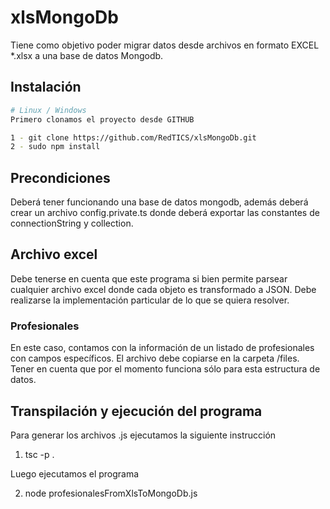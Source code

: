 # xlsMongoDb
Tiene como objetivo poder migrar datos desde archivos en formato EXCEL *.xlsx a una base de datos Mongodb.
## Instalación
```bash
# Linux / Windows
Primero clonamos el proyecto desde GITHUB

1 - git clone https://github.com/RedTICS/xlsMongoDb.git
2 - sudo npm install

```
## Precondiciones

Deberá tener funcionando una base de datos mongodb, además deberá crear un archivo config.private.ts donde deberá exportar las constantes de connectionString y collection.

## Archivo excel

Debe tenerse en cuenta que este programa si bien permite parsear cualquier archivo excel donde cada objeto es transformado a JSON. Debe realizarse la implementación particular de lo que se quiera resolver.

### Profesionales

En este caso, contamos con la información de un listado de profesionales con campos específicos. El archivo debe copiarse en la carpeta /files. Tener en cuenta que por el momento funciona sólo para esta estructura de datos.

## Transpilación y ejecución del programa

Para generar los archivos .js ejecutamos la siguiente instrucción
1) tsc -p .

Luego ejecutamos el programa

2) node profesionalesFromXlsToMongoDb.js


